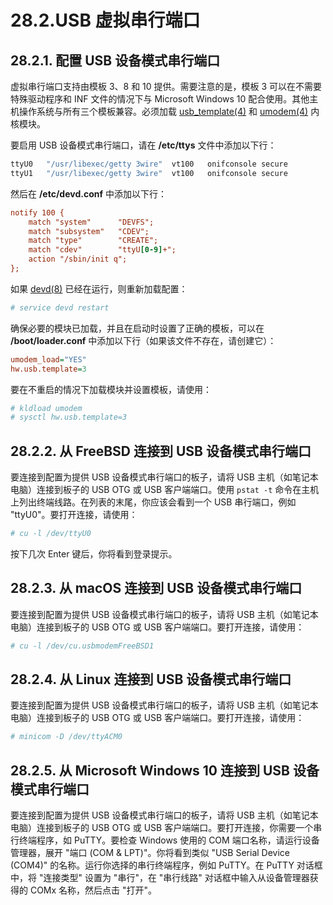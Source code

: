 # 28.2.USB 虚拟串行端口

## 28.2.1. 配置 USB 设备模式串行端口

虚拟串行端口支持由模板 3、8 和 10 提供。需要注意的是，模板 3 可以在不需要特殊驱动程序和 INF 文件的情况下与 Microsoft Windows 10 配合使用。其他主机操作系统与所有三个模板兼容。必须加载 [usb\_template(4)](https://man.freebsd.org/cgi/man.cgi?query=usb_template&sektion=4&format=html) 和 [umodem(4)](https://man.freebsd.org/cgi/man.cgi?query=umodem&sektion=4&format=html) 内核模块。

要启用 USB 设备模式串行端口，请在 **/etc/ttys** 文件中添加以下行：

```sh
ttyU0	"/usr/libexec/getty 3wire"	vt100	onifconsole secure
ttyU1	"/usr/libexec/getty 3wire"	vt100	onifconsole secure
```

然后在 **/etc/devd.conf** 中添加以下行：

```ini
notify 100 {
	match "system"		"DEVFS";
	match "subsystem"	"CDEV";
	match "type"		"CREATE";
	match "cdev"		"ttyU[0-9]+";
	action "/sbin/init q";
};
```

如果 [devd(8)](https://man.freebsd.org/cgi/man.cgi?query=devd&sektion=8&format=html) 已经在运行，则重新加载配置：

```sh
# service devd restart
```

确保必要的模块已加载，并且在启动时设置了正确的模板，可以在 **/boot/loader.conf** 中添加以下行（如果该文件不存在，请创建它）：

```ini
umodem_load="YES"
hw.usb.template=3
```

要在不重启的情况下加载模块并设置模板，请使用：

```sh
# kldload umodem
# sysctl hw.usb.template=3
```

## 28.2.2. 从 FreeBSD 连接到 USB 设备模式串行端口

要连接到配置为提供 USB 设备模式串行端口的板子，请将 USB 主机（如笔记本电脑）连接到板子的 USB OTG 或 USB 客户端端口。使用 `pstat -t` 命令在主机上列出终端线路。在列表的末尾，你应该会看到一个 USB 串行端口，例如 "ttyU0"。要打开连接，请使用：

```sh
# cu -l /dev/ttyU0
```

按下几次 Enter 键后，你将看到登录提示。

## 28.2.3. 从 macOS 连接到 USB 设备模式串行端口

要连接到配置为提供 USB 设备模式串行端口的板子，请将 USB 主机（如笔记本电脑）连接到板子的 USB OTG 或 USB 客户端端口。要打开连接，请使用：

```sh
# cu -l /dev/cu.usbmodemFreeBSD1
```

## 28.2.4. 从 Linux 连接到 USB 设备模式串行端口

要连接到配置为提供 USB 设备模式串行端口的板子，请将 USB 主机（如笔记本电脑）连接到板子的 USB OTG 或 USB 客户端端口。要打开连接，请使用：

```sh
# minicom -D /dev/ttyACM0
```

## 28.2.5. 从 Microsoft Windows 10 连接到 USB 设备模式串行端口

要连接到配置为提供 USB 设备模式串行端口的板子，请将 USB 主机（如笔记本电脑）连接到板子的 USB OTG 或 USB 客户端端口。要打开连接，你需要一个串行终端程序，如 PuTTY。要检查 Windows 使用的 COM 端口名称，请运行设备管理器，展开 "端口 (COM & LPT)"。你将看到类似 "USB Serial Device (COM4)" 的名称。运行你选择的串行终端程序，例如 PuTTY。在 PuTTY 对话框中，将 "连接类型" 设置为 "串行"，在 "串行线路" 对话框中输入从设备管理器获得的 COMx 名称，然后点击 "打开"。
